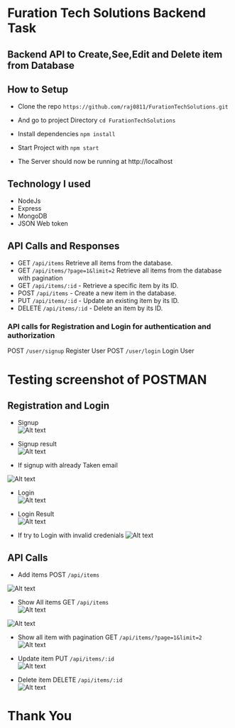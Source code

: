 # Furation Tech Solutions Backend Task

## Backend API to Create,See,Edit and Delete item from Database

## How to Setup
- Clone the repo
    `https://github.com/raj0811/FurationTechSolutions.git`
- And go to project Directory `cd FurationTechSolutions`

- Install dependencies `npm install`
- Start Project with `npm start`
- The Server should now be running at http://localhost

## Technology I used
- NodeJs
- Express
- MongoDB
- JSON Web token

## API Calls and Responses

- GET `/api/items` Retrieve all items from the database.
- GET `/api/items/?page=1&limit=2`  Retrieve all items from the database with pagination
- GET `/api/items/:id` - Retrieve a specific item by its ID.
- POST `/api/items` - Create a new item in the database.
- PUT `/api/items/:id` - Update an existing item by its ID.
- DELETE `/api/items/:id` - Delete an item by its ID.

### API calls for Registration and Login for authentication and authorization

POST `/user/signup` Register User
POST `/user/login` Login User


# Testing screenshot of POSTMAN

## Registration and Login
- Signup <br>
![Alt text](https://i.ibb.co/9y5GwgB/signup.png "Optional title")

- Signup result <br>
![Alt text](https://i.ibb.co/PmxRQ5n/signup-result.png "Optional title")

- If signup with already Taken email <br>

![Alt text](https://i.ibb.co/mTX446y/ss1.png "Optional title")

- Login <br>
![Alt text](https://i.ibb.co/sHmk996/login.png "Optional title")

- Login Result <br>
![Alt text](https://i.ibb.co/bFF2Nkw/login-result.png "Optional title")

- If try to Login with invalid credenials
![Alt text](https://i.ibb.co/JRLywP0/login-failed.png "Optional title")


## API Calls

- Add items POST `/api/items`  <br>

![Alt text](https://i.ibb.co/hstfv92/add-item.png "Optional title")

- Show All items GET `/api/items` <br>
![Alt text](https://i.ibb.co/0jMPGKR/showallitems.png "Optional title")

![Alt text](https://i.ibb.co/9NXrRw9/showallitems-result.png "Optional title")


- Show all item with pagination GET `/api/items/?page=1&limit=2` <br>
![Alt text](https://i.ibb.co/cXF4B4j/showallitem-with-limit.png "Optional title")

- Update item PUT `/api/items/:id` <br>
![Alt text](https://i.ibb.co/WPRYCXz/update.png "Optional title")

- Delete item DELETE `/api/items/:id` <br>
![Alt text](https://i.ibb.co/WPRYCXz/update.png "Optional title")


# Thank You
